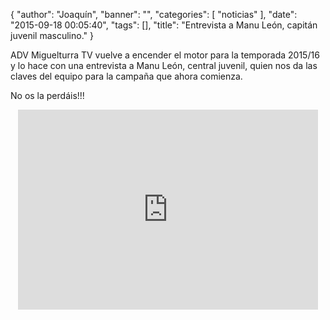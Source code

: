 {
  "author": "Joaquín", 
  "banner": "", 
  "categories": [
    "noticias"
  ], 
  "date": "2015-09-18 00:05:40", 
  "tags": [], 
  "title": "Entrevista a Manu León, capitán juvenil masculino."
}

ADV Miguelturra TV vuelve a encender el motor para la temporada 2015/16 y lo hace con una entrevista a Manu León, central juvenil, quien nos da las claves del equipo para la campaña que ahora comienza.

No os la perdáis!!!
<center>
<iframe width="480" height="320" src="https://www.youtube.com/embed/QHiJHDkL3I4" frameborder="0" allowfullscreen></iframe>
</center>


